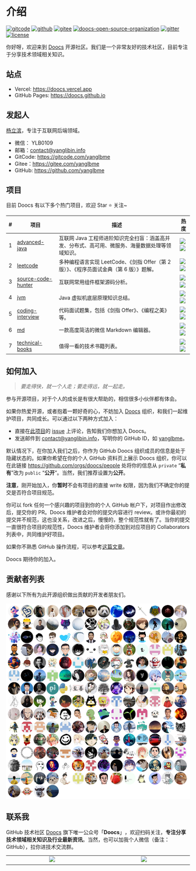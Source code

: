 # 介绍

[![gitcode](https://badgen.net/badge/>>/GitCode/cyan)](https://gitcode.com/doocs/doocs)
[![github](https://badgen.net/badge/>>/GitHub/cyan)](https://github.com/doocs/doocs)
[![gitee](https://badgen.net/badge/>>/Gitee/cyan)](https://gitee.com/doocs/doocs)
[![doocs-open-source-organization](https://badgen.net/badge/organization/join%20us/cyan)](#如何加入)
[![gitter](https://badgen.net/badge/gitter/chat/cyan)](https://gitter.im/doocs)
[![license](https://badgen.net/github/license/doocs/doocs.github.io?color=green)](https://github.com/doocs/doocs.github.io/blob/main/LICENSE)

你好呀，欢迎来到 [Doocs](https://github.com/doocs) 开源社区。我们是一个非常友好的技术社区，目前专注于分享技术领域相关知识。

## 站点

- Vercel: https://doocs.vercel.app
- GitHub Pages: https://doocs.github.io

## 发起人

[杨立滨](https://github.com/yanglbme)，专注于互联网后端领域。

- 微信： YLB0109
- 邮箱：[contact@yanglibin.info](mailto:contact@yanglibin.info)
- GitCode: https://gitcode.com/yanglbme
- Gitee：https://gitee.com/yanglbme
- GitHub: https://github.com/yanglbme

## 项目

目前 Doocs 有以下多个热门项目，欢迎 Star ⭐ 关注~

| # | 项目 | 描述 | 热度 |
| --- | --- | --- | --- |
| 1   | [advanced-java](https://github.com/doocs/advanced-java)           | 互联网 Java 工程师进阶知识完全扫盲：涵盖高并发、分布式、高可用、微服务、海量数据处理等领域知识。 | ![](https://badgen.net/github/stars/doocs/advanced-java) <br>![](https://badgen.net/github/forks/doocs/advanced-java)           |
| 2   | [leetcode](https://github.com/doocs/leetcode)                     | 多种编程语言实现 LeetCode、《剑指 Offer（第 2 版）》、《程序员面试金典（第 6 版）》题解。        | ![](https://badgen.net/github/stars/doocs/leetcode) <br>![](https://badgen.net/github/forks/doocs/leetcode)                     |
| 3   | [source-code-hunter](https://github.com/doocs/source-code-hunter) | 互联网常用组件框架源码分析。                                                                     | ![](https://badgen.net/github/stars/doocs/source-code-hunter) <br>![](https://badgen.net/github/forks/doocs/source-code-hunter) |
| 4   | [jvm](https://github.com/doocs/jvm)                               | Java 虚拟机底层原理知识总结。                                                                    | ![](https://badgen.net/github/stars/doocs/jvm) <br>![](https://badgen.net/github/forks/doocs/jvm)                               |
| 5   | [coding-interview](https://github.com/doocs/coding-interview)     | 代码面试题集，包括《剑指 Offer》、《编程之美》等。                                               | ![](https://badgen.net/github/stars/doocs/coding-interview) <br>![](https://badgen.net/github/forks/doocs/coding-interview)     |
| 6   | [md](https://github.com/doocs/md)                                 | 一款高度简洁的微信 Markdown 编辑器。                                                             | ![](https://badgen.net/github/stars/doocs/md) <br>![](https://badgen.net/github/forks/doocs/md)                                 |
| 7   | [technical-books](https://github.com/doocs/technical-books)       | 值得一看的技术书籍列表。                                                                         | ![](https://badgen.net/github/stars/doocs/technical-books) <br>![](https://badgen.net/github/forks/doocs/technical-books)       |

## 如何加入

> _要走得快，就一个人走；要走得远，就一起走。_

参与开源项目，对于个人的成长是有很大帮助的，相信很多小伙伴都有体会。

如果你热爱开源，或者抱着一颗好奇的心，不妨加入 [Doocs](https://github.com/doocs) 组织，和我们一起维护项目，共同成长。可以通过以下两种方式加入：

- 直接在[此项目](https://github.com/doocs/doocs.github.io)的 [issue](https://github.com/doocs/doocs.github.io/issues/1) 上评论，告知我们你想加入 Doocs。
- 发送邮件到 [contact@yanglibin.info](mailto:contact@yanglibin.info?Subject=加入Doocs开源组织)，写明你的 GitHub ID，如 [yanglbme](https://github.com/yanglbme)。

默认情况下，在你加入我们之后，你作为 GitHub Doocs 组织成员的信息是处于隐藏状态的。如果你希望在你的个人 GitHub 资料页上展示 Doocs 组织，你可以在此链接 https://github.com/orgs/doocs/people 处将你的信息从 `private` “**私有**”改为 `public` “**公开**”。当然，我们推荐设置为**公开**。

**注意**，刚开始加入，你**暂时**不会有项目的直接 write 权限，因为我们不确定你的提交是否符合项目规范。

你可以 fork 任何一个感兴趣的项目到你的个人 GitHub 帐户下，对项目作出修改后，提交你的 PR。Doocs 维护者会对你的提交内容进行 review。或许你最初的提交并不规范，这也没关系，改进之后，慢慢的，整个规范性就有了。当你的提交一直很符合项目的规范性，Doocs 维护者会将你添加到对应项目的 Collaborators 列表中，共同维护好项目。

如果你不熟悉 GitHub 操作流程，可以参考[这篇文章](https://github.com/firstcontributions/first-contributions/blob/main/translations/README.zh-cn.md)。

Doocs 期待你的加入。

## 贡献者列表

感谢以下所有为此开源组织做出贡献的开发者朋友们。

<a href="https://doocs.github.io/.github" target="_blank"><img src="https://raw.githubusercontent.com/doocs/.github/main/images/contributors.png" /></a>

## 联系我

GitHub 技术社区 [Doocs](https://github.com/doocs) 旗下唯一公众号「**Doocs**」​，欢迎扫码关注，**专注分享技术领域相关知识及行业最新资讯**。当然，也可以加我个人微信（备注：GitHub），拉你进技术交流群。

<table>
  <tr>
    <td align="center" style="width: 260px;">
      <img src="https://cdn-doocs.oss-cn-shenzhen.aliyuncs.com/gh/doocs/images/qrcode-for-doocs.png" style="width: 400px;"><br>
    </td>
    <td align="center" style="width: 260px;">
      <img src="https://cdn-doocs.oss-cn-shenzhen.aliyuncs.com/gh/doocs/images/qrcode-for-yanglbme.png" style="width: 400px;"><br>
    </td>
  </tr>
</table>
